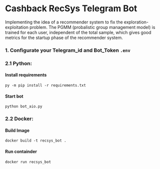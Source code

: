 # **Cashback RecSys Telegram Bot**

Implementing the idea of a recommender system to fix the exploration-exploitation problem. The PGMM (probalistic group management model) is trained for each user, independent of the total sample, which gives good metrics for the startup phase of the recommender system.


### 1. **Configurate your Telegram_id and Bot_Token** ```.env```

### 2.1 **Python:**

#### Install requirements
```
py -m pip install -r requirements.txt
```
#### Start bot
```
python bot_aio.py
``````
### 2.2 **Docker:**

#### Build Image
```
docker build -t recsys_bot .
```

#### Run containder
```
docker run recsys_bot
```
